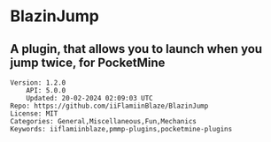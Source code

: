 # BlazinJump
## A plugin, that allows you to launch when you jump twice, for PocketMine
```properties
Version: 1.2.0
    API: 5.0.0
    Updated: 20-02-2024 02:09:03 UTC
Repo: https://github.com/iiFlamiinBlaze/BlazinJump
License: MIT
Categories: General,Miscellaneous,Fun,Mechanics
Keywords: iiflamiinblaze,pmmp-plugins,pocketmine-plugins
```